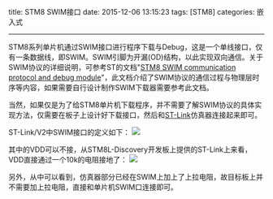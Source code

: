 title: STM8 SWIM接口
date: 2015-12-06 13:15:23
tags: [STM8]
categories: 嵌入式

---

STM8系列单片机通过SWIM接口进行程序下载与Debug，这是一个单线接口，仅有一条数据线，即SWIM。SWIM引脚为开漏(OD)结构，以此实现双向通信。关于SWIM协议的详细说明，可参考ST的文档"[STM8 SWIM communication protocol and debug module](http://www.st.com/st-web-ui/static/active/cn/resource/technical/document/user_manual/CD00173911.pdf)"，此文档介绍了SWIM协议的通信过程与物理层时序等内容，如果需要自行设计制作SWIM下载器需要参考此文档。

当然，如果仅是为了给STM8单片机下载程序，并不需要了解SWIM协议的具体实现方法，仅需要在板子上设计好下载接口，然后和[ST-Link](http://www.st.com/web/catalog/tools/FM146/CL1984/SC724/SS1677/PF251168?sc=internet/evalboard/product/251168.jsp)仿真器连接起来即可。

<!--more-->

ST-Link/V2中SWIM接口的定义如下：
![](http://7xnwyt.com1.z0.glb.clouddn.com/CircuitST-LINK-V2-Interface_SWIM_200.jpg)

其中的VDD可以不接，从STM8L-Discovery开发板上提供的ST-Link上来看，VDD直接通过一个10k的电阻接地了：
![](http://7xnwyt.com1.z0.glb.clouddn.com/Circuit20151206133333.png-height2)

另外，从中可以看到，仿真器部分已经在SWIM上加上了上拉电阻，故目标板上并不需要加上拉电阻，直接和单片机SWIM口连接即可。
